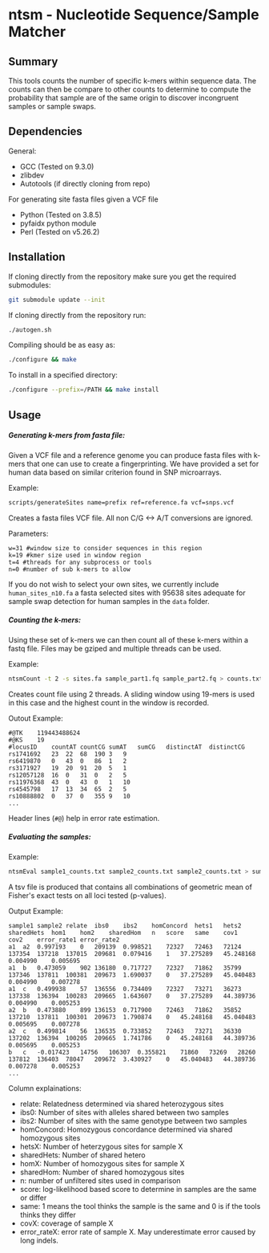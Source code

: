 # ntsm - Nucleotide Sequence/Sample Matcher
## Summary

This tools counts the number of specific k-mers within sequence data. The counts can then be compare to other counts to determine to compute the probability that sample are of the same origin to discover incongruent samples or sample swaps.

## Dependencies

General:
* GCC (Tested on 9.3.0)
* zlibdev
* Autotools (if directly cloning from repo)

For generating site fasta files given a VCF file
* Python (Tested on 3.8.5)
* pyfaidx python module
* Perl (Tested on v5.26.2)

## Installation

If cloning directly from the repository make sure you get the required submodules:

```bash
git submodule update --init
```

If cloning directly from the repository run:

```bash
./autogen.sh
```

Compiling should be as easy as:

```bash
./configure && make
```

To install in a specified directory:

```bash
./configure --prefix=/PATH && make install
```

## Usage

##### Generating k-mers from fasta file:

Given a VCF file and a reference genome you can produce fasta files with k-mers that one can use to create a fingerprinting. We have provided a set for human data based on similar criterion found in SNP microarrays.

Example:

```bash
scripts/generateSites name=prefix ref=reference.fa vcf=snps.vcf
```

Creates a fasta files VCF file. All non C/G <-> A/T conversions are ignored.

Parameters:

```
w=31 #window size to consider sequences in this region
k=19 #kmer size used in window region
t=4 #threads for any subprocess or tools
n=0 #number of sub k-mers to allow
```

If you do not wish to select your own sites, we currently include `human_sites_n10.fa` a fasta selected sites with 95638 sites adequate for sample swap detection for human samples in the `data` folder.

##### Counting the k-mers:

Using these set of k-mers we can then count all of these k-mers within a fastq file. Files may be gziped and multiple threads can be used.

Example:

```bash
ntsmCount -t 2 -s sites.fa sample_part1.fq sample_part2.fq > counts.txt
```

Creates count file using 2 threads. A sliding window using 19-mers is used in this case and the highest count in the window is recorded.

Outout Example:

```
#@TK	119443488624
#@KS	19
#locusID	countAT	countCG	sumAT	sumCG	distinctAT	distinctCG
rs1741692	23	22	68	190	3	9
rs6419870	0	43	0	86	1	2
rs3171927	19	20	91	20	5	1
rs12057128	16	0	31	0	2	5
rs11976368	43	0	43	0	1	10
rs4545798	17	13	34	65	2	5
rs10888802	0	37	0	355	9	10
...
```

Header lines (`#@`) help in error rate estimation.

##### Evaluating the samples:

Example:

```bash
ntsmEval sample1_counts.txt sample2_counts.txt sample2_counts.txt > summary.tsv
```

A tsv file is produced that contains all combinations of geometric mean of Fisher's exact tests on all loci tested (p-values).

Output Example:

```
sample1	sample2	relate	ibs0	ibs2	homConcord	hets1	hets2	sharedHets	hom1	hom2	sharedHom	n	score	same	cov1	cov2	error_rate1	error_rate2
a1	a2	0.997193	0	209139	0.998521	72327	72463	72124	137354	137218	137015	209681	0.079416	1	37.275289	45.248168	0.004990	0.005695
a1	b	0.473059	902	136180	0.717727	72327	71862	35799	137346	137811	100381	209673	1.690037	0	37.275289	45.040483	0.004990	0.007278
a1	c	0.499938	57	136556	0.734409	72327	73271	36273	137338	136394	100283	209665	1.643607	0	37.275289	44.389736	0.004990	0.005253
a2	b	0.473880	899	136153	0.717900	72463	71862	35852	137210	137811	100301	209673	1.790874	0	45.248168	45.040483	0.005695	0.007278
a2	c	0.499814	56	136535	0.733852	72463	73271	36330	137202	136394	100205	209665	1.741786	0	45.248168	44.389736	0.005695	0.005253
b	c	-0.017423	14756	106307	0.355821	71860	73269	28260	137812	136403	78047	209672	3.430927	0	45.040483	44.389736	0.007278	0.005253
...
```

Column explainations:

* relate: Relatedness determined via shared heterozygous sites
* ibs0: Number of sites with alleles shared between two samples
* ibs2: Number of sites with the same genotype between two samples
* homConcord: Homozygous concordance determined via shared homozygous sites
* hetsX: Number of heterzygous sites for sample X
* sharedHets: Number of shared hetero
* homX: Number of homozygous sites for sample X
* sharedHom: Number of shared homozygous sites
* n: number of unfiltered sites used in comparison
* score: log-likelihood based score to determine in samples are the same or differ
* same: 1 means the tool thinks the sample is the same and 0 is if the tools thinks they differ
* covX: coverage of sample X
* error_rateX: error rate of sample X. May underestimate error caused by long indels.


